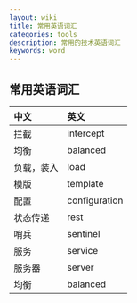 ```yaml
---
layout: wiki
title: 常用英语词汇
categories: tools
description: 常用的技术英语词汇
keywords: word
---
```


## 常用英语词汇

| 中文          | 英文             |
|:--------------|:----------------|
| 拦截          | intercept       |
| 均衡          | balanced        |
| 负载，装入     | load            |
| 模版          | template        |
| 配置          | configuration   |
| 状态传递       | rest            |
| 哨兵           | sentinel       |
| 服务           | service        |
| 服务器         | server         |
| 均衡           | balanced       |


 
 